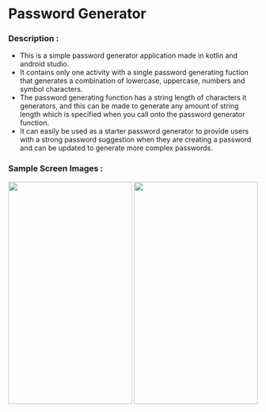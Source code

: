 # Password Generator

### Description :
- This is a simple password generator application made in kotlin and android studio.
- It contains only one activity with a single password generating fuction that generates a combination of lowercase, uppercase, numbers and symbol 
characters.
- The password generating function has a string length of characters it generators, and this can be made to generate any amount of string length
which is specified when you call onto the password generator function.
- It can easily be used as a starter password generator to provide users with a strong password suggestion when they are creating a password and can be updated to generate more complex passwords.

### Sample Screen Images :
<div>
<img width="250" height="450" src="https://user-images.githubusercontent.com/49155827/194846841-4c97a61a-1e1f-42bc-a43b-e0db3f4228a7.jpg"/>
<img width="250" height="450" src="https://user-images.githubusercontent.com/49155827/194847833-3f61dab5-aadd-4314-a015-493e17b81264.jpg"/>
</div>
